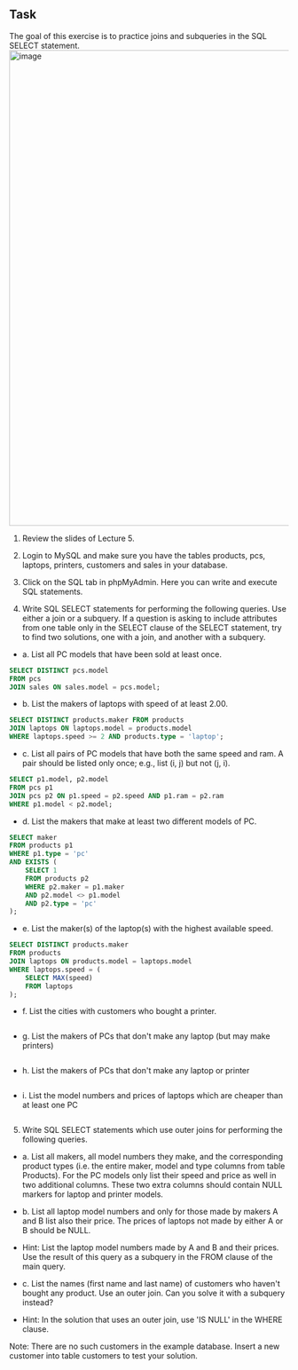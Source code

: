 ## Task

The goal of this exercise is to practice joins and subqueries in the SQL SELECT statement.
<img width="857" alt="image" src="https://github.com/user-attachments/assets/f8849896-5674-44ec-8933-7a1a4bdc6238">

1. Review the slides of Lecture 5.

2. Login to MySQL and make sure you have the tables products, pcs, laptops, printers, customers and sales in your database.

3. Click on the SQL tab in phpMyAdmin. Here you can write and execute SQL statements.

4. Write SQL SELECT statements for performing the following queries. Use either a join or a subquery. If a question is asking to include attributes from one table only in the SELECT clause of the SELECT statement, try to find two solutions, one with a join, and another with a subquery.

- a. List all PC models that have been sold at least once.
```sql
SELECT DISTINCT pcs.model
FROM pcs
JOIN sales ON sales.model = pcs.model;
```
- b. List the makers of laptops with speed of at least 2.00.
```sql
SELECT DISTINCT products.maker FROM products
JOIN laptops ON laptops.model = products.model
WHERE laptops.speed >= 2 AND products.type = 'laptop';
```

- c. List all pairs of PC models that have both the same speed and ram. A pair should be listed only once; e.g., list (i, j) but not (j, i).
```sql
SELECT p1.model, p2.model
FROM pcs p1
JOIN pcs p2 ON p1.speed = p2.speed AND p1.ram = p2.ram
WHERE p1.model < p2.model;
```

- d. List the makers that make at least two different models of PC.
```sql
SELECT maker
FROM products p1
WHERE p1.type = 'pc'
AND EXISTS (
    SELECT 1
    FROM products p2
    WHERE p2.maker = p1.maker
    AND p2.model <> p1.model
    AND p2.type = 'pc'
);

```
- e. List the maker(s) of the laptop(s) with the highest available speed.
```sql
SELECT DISTINCT products.maker
FROM products
JOIN laptops ON products.model = laptops.model
WHERE laptops.speed = (
    SELECT MAX(speed)
    FROM laptops
);
```
- f. List the cities with customers who bought a printer.
```sql

```

- g. List the makers of PCs that don't make any laptop (but may make printers)
```sql

```

- h. List the makers of PCs that don't make any laptop or printer
```sql

```

- i. List the model numbers and prices of laptops which are cheaper than at least one PC
```sql

```

5. Write SQL SELECT statements which use outer joins for performing the following queries.

- a. List all makers, all model numbers they make, and the corresponding product types (i.e. the entire maker, model and type columns from table Products). For the PC models only list their speed and price as well in two additional columns. These two extra columns should contain NULL markers for laptop and printer models.

- b. List all laptop model numbers and only for those made by makers A and B list also their price. The prices of laptops not made by either A or B should be NULL.

 - Hint: List the laptop model numbers made by A and B and their prices. Use the result of this query as a subquery in the FROM clause of the main query.

- c. List the names (first name and last name) of customers who haven't bought any product. Use an outer join. Can you solve it with a subquery instead?

 - Hint: In the solution that uses an outer join, use 'IS NULL' in the WHERE clause.

Note: There are no such customers in the example database. Insert a new customer into table customers to test your solution.
